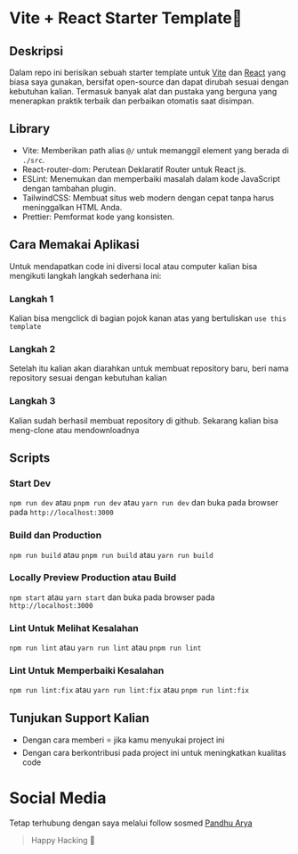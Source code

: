# Vite + React Starter Template🚀

## Deskripsi

Dalam repo ini berisikan sebuah starter template untuk [Vite](https://vitejs.dev) dan [React](https://react.dev) yang biasa saya gunakan, bersifat open-source dan dapat dirubah sesuai dengan kebutuhan kalian. Termasuk banyak alat dan pustaka yang berguna yang menerapkan praktik terbaik dan perbaikan otomatis saat disimpan.

## Library

- Vite: Memberikan path alias `@/` untuk memanggil element yang berada di `./src`.
- React-router-dom: Perutean Deklaratif Router untuk React js.
- ESLint: Menemukan dan memperbaiki masalah dalam kode JavaScript dengan tambahan plugin.
- TailwindCSS: Membuat situs web modern dengan cepat tanpa harus meninggalkan HTML Anda.
- Prettier: Pemformat kode yang konsisten.

## Cara Memakai Aplikasi

Untuk mendapatkan code ini diversi local atau computer kalian bisa mengikuti langkah langkah sederhana ini:

### Langkah 1

Kalian bisa mengclick di bagian pojok kanan atas yang bertuliskan `use this template`

### Langkah 2

Setelah itu kalian akan diarahkan untuk membuat repository baru, beri nama repository sesuai dengan kebutuhan kalian

### Langkah 3

Kalian sudah berhasil membuat repository di github. Sekarang kalian bisa meng-clone atau mendownloadnya

## Scripts

### Start Dev

`npm run dev` atau `pnpm run dev` atau `yarn run dev` dan buka pada browser pada `http://localhost:3000`

### Build dan Production

`npm run build` atau `pnpm run build` atau `yarn run build`

### Locally Preview Production atau Build

`npm start` atau `yarn start` dan buka pada browser pada `http://localhost:3000`

### Lint Untuk Melihat Kesalahan

`npm run lint` atau `yarn run lint` atau `pnpm run lint`

### Lint Untuk Memperbaiki Kesalahan

`npm run lint:fix` atau `yarn run lint:fix` atau `pnpm run lint:fix`

## Tunjukan Support Kalian

- Dengan cara memberi ⭐ jika kamu menyukai project ini
- Dengan cara berkontribusi pada project ini untuk meningkatkan kualitas code

# Social Media

Tetap terhubung dengan saya melalui follow sosmed [Pandhu Arya](https://panntod.github.io/Project-Mandiri/linktree)

> Happy Hacking 🤖
